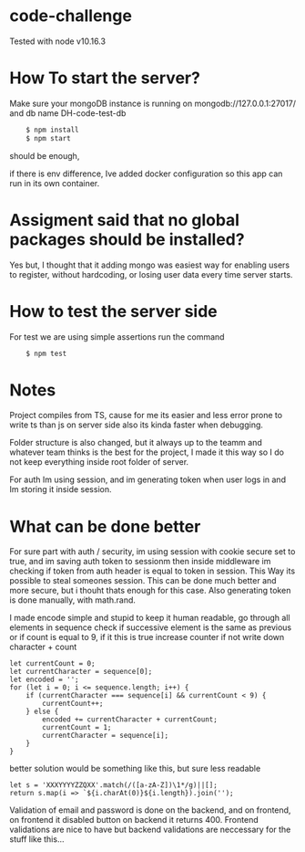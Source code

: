 # code-challenge

Tested with node v10.16.3

# How To start the server?

Make sure your mongoDB instance is running on mongodb://127.0.0.1:27017/ and db name DH-code-test-db

```sh
    $ npm install
    $ npm start
```
should be enough,

if there is env difference, Ive added docker configuration so this app can run in its own container.

# Assigment said that no global packages should be installed?

Yes but, I thought that it adding mongo was easiest way for enabling users to register, without hardcoding, or losing user data every time server starts.

# How to test the server side

For test we are using simple assertions
run the command

```sh
    $ npm test
```

# Notes

Project compiles from TS, cause for me its easier and less error prone to write ts than js on server side also its kinda faster when debugging.

Folder structure is also changed, but it always up to the teamm and whatever team thinks is the best for the project, I made it this way so I do not keep everything inside root folder of server.

For auth Im using session, and im generating token when user logs in and Im storing it inside session.

# What can be done better

For sure part with auth / security, im using session with cookie secure set to true, and im saving auth token to sessionm then inside middleware im
checking if token from auth header is equal to token in session. This Way its possible to steal someones session. This can be done much better and more secure, but i thouht thats enough for this case.
Also generating token is done manually,  with math.rand.

I made encode simple and stupid to keep it human readable, go through all elements in sequence check if successive element is the same as previous or if count is equal to 9, if it this is true increase counter if not
write down character + count

```
let currentCount = 0;
let currentCharacter = sequence[0];
let encoded = '';
for (let i = 0; i <= sequence.length; i++) {
    if (currentCharacter === sequence[i] && currentCount < 9) {
        currentCount++;
    } else {
        encoded += currentCharacter + currentCount;
        currentCount = 1;
        currentCharacter = sequence[i];
    }
}
```

better solution would be something like this, but sure less readable

```
let s = 'XXXYYYYZZQXX'.match(/([a-zA-Z])\1*/g)||[];
return s.map(i => `${i.charAt(0)}${i.length}).join('');
```

Validation of email and password is done on the backend, and on frontend, on frontend it disabled button on backend it returns 400. Frontend validations are nice to have but backend validations are neccessary for the stuff like this...